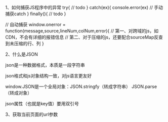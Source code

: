 1、如何捕获JS程序中的异常
try{
    // todo
} catch(ex){
    console.error(ex) // 手动捕获catch
} finally(){
    // todo
}

// 自动捕获
window.onerror = function(message,source,lineNum,colNum,error){
    // 第一、对跨域的js，如CDN，不会有详细的报错信息
    // 第二、对于压缩的js，还要配合sourceMap反查到未压缩的行、列
} 

2、什么是JSON

json是一种数据格式，本质是一段字符串

json格式和js对象结构一致，对js语言更友好

window.JSON是一个全局对象：JSON.stringfy（转成字符串）  JSON.parse（转成对象）

json属性（也就是key值）要用双引号

3、获取当前页面的url参数